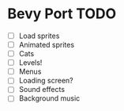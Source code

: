 # Bevy Port TODO
* [ ] Load sprites
* [ ] Animated sprites
* [ ] Cats
* [ ] Levels!
* [ ] Menus
* [ ] Loading screen?
* [ ] Sound effects
* [ ] Background music
